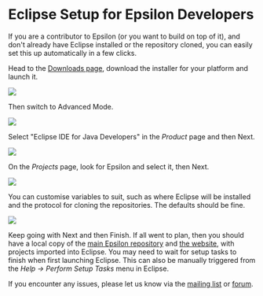 # Eclipse Setup for Epsilon Developers

If you are a contributor to Epsilon (or you want to build on top of it), and don't already have Eclipse installed or the repository cloned, you can easily set this up automatically in a few clicks.

Head to the [Downloads page](../../../download), download the installer for your platform and launch it.

![](installer-basic.png)

Then switch to Advanced Mode.

![](installer-menu.png)

Select "Eclipse IDE for Java Developers" in the *Product* page and then Next.

![](installer-advanced.png)

On the *Projects* page, look for Epsilon and select it, then Next.

![](installer-projects.png)

You can customise variables to suit, such as where Eclipse will be installed and the protocol for cloning the repositories. The defaults should be fine.

![](installer-variables.png)

Keep going with Next and then Finish. If all went to plan, then you should have a local copy of the [main Epsilon repository](https://github.com/eclipse-epsilon/epsilon) and [the website](https://github.com/eclipse-epsilon/epsilon-website), with projects imported into Eclipse. You may need to wait for setup tasks to finish when first launching Eclipse. This can also be manually triggered from the *Help -> Perform Setup Tasks* menu in Eclipse.

If you encounter any issues, please let us know via the [mailing list](https://accounts.eclipse.org/mailing-list/epsilon-dev) or [forum](../../../forum).
